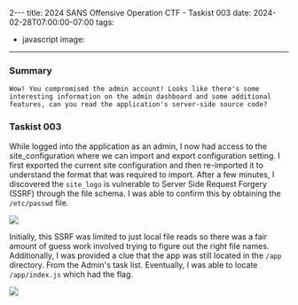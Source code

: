 2---
title: 2024 SANS Offensive Operation CTF - Taskist 003
date: 2024-02-28T07:00:00-07:00
tags:
  - javascript
image: 
---


### Summary
```
Wow! You compromised the admin account! Looks like there's some interesting information on the admin dashboard and some additional features, can you read the application's server-side source code?
```

### Taskist 003

While logged into the application as an admin, I now had access to the site_configuration where we can import and export configuration setting.  I first exported the current site configuration and then re-imported it to understand the format that was required to import. After a few minutes, I discovered the `site_logo` is vulnerable to Server Side Request Forgery (SSRF) through the file schema. I was able to confirm this by obtaining the `/etc/passwd` file. 

![](/2024sansctf/taskist003.png)

Initially, this SSRF was limited to just local file reads so there was a fair amount of guess work involved trying to figure out the right file names.  Additionally, I was provided a clue that the app was still located in the `/app` directory. From the Admin's task list.  Eventually, I was able to locate `/app/index.js` which had the flag.

![](/2024sansctf/taskist003-2.png)











